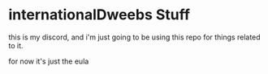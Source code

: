 # internationalDweebs Stuff

this is my discord, and i'm just going to be using this repo for things related to it.

for now it's just the eula
